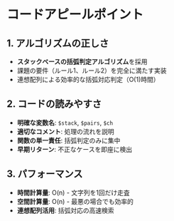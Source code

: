 # コードアピールポイント

## 1. アルゴリズムの正しさ

- **スタックベースの括弧判定アルゴリズム**を採用
- 課題の要件（ルール1、ルール2）を完全に満たす実装
- 連想配列による効率的な括弧対応判定（O(1)時間）

## 2. コードの読みやすさ

- **明確な変数名**: `$stack`, `$pairs`, `$ch`
- **適切なコメント**: 処理の流れを説明
- **関数の単一責任**: 括弧判定のみに集中
- **早期リターン**: 不正なケースを即座に検出

## 3. パフォーマンス 

- **時間計算量**: O(n) - 文字列を1回だけ走査
- **空間計算量**: O(n) - 最悪の場合でも効率的
- **連想配列活用**: 括弧対応の高速検索


